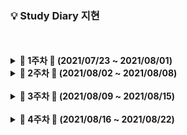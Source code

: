 ### 💡 Study Diary 지현



<br />
<br />

<details markdown="1">
<summary><strong> &#127804; 1주차 &#127804; (2021/07/23 ~ 2021/08/01)</strong></summary>
<br>
<br>

|     날짜     |                             내용                             |                            정리글                            |
| :----------: | :----------------------------------------------------------: | :----------------------------------------------------------: |
| **7/23(금)** | [Kotlin 기본 문법](https://github.com/sangilyoon-dev/SSAFY_6th_KotlinStudy/blob/main/%EC%9A%B0%EC%A7%80%ED%98%84/Kotlin%20%EA%B8%B0%EB%B3%B8%20%EB%AC%B8%EB%B2%95.md), 1단계 [2557](https://www.acmicpc.net/problem/2557), 2단계 [2884](https://www.acmicpc.net/problem/2884), 4단계 [10952](https://www.acmicpc.net/problem/10952), 5단계 [2577](https://www.acmicpc.net/problem/2577) | [Kotlin 기본 다지기](https://woojeenow.tistory.com/entry/Kotlin-%EA%B8%B0%EB%B3%B8-%EB%8B%A4%EC%A7%80%EA%B8%B0) |
| **7/24(토)** | [Kotlin 입출력](https://woojeenow.tistory.com/entry/Kotlin-%EC%9E%85%EC%B6%9C%EB%A0%A5), 3단계 [2739](https://www.acmicpc.net/problem/2739), 6단계 [4673](https://www.acmicpc.net/problem/4673), 7단계 [2908](https://www.acmicpc.net/problem/2908) | [Kotlin 기본 다지기 2](https://woojeenow.tistory.com/entry/Kotlin-%EA%B8%B0%EB%B3%B8-%EB%8B%A4%EC%A7%80%EA%B8%B0-2?category=879651) |
| **7/25(일)** | 8단계 [2869](https://www.acmicpc.net/problem/2869), 9단계 [9020](https://www.acmicpc.net/problem/9020), 10단계 [10872](https://www.acmicpc.net/problem/10872) | [Kotlin 기본 다지기 3](https://woojeenow.tistory.com/entry/Kotlin-%EA%B8%B0%EB%B3%B8-%EB%8B%A4%EC%A7%80%EA%B8%B0-3) |
| **7/26(월)** | 11단계 [7568](https://www.acmicpc.net/problem/7568)([풀이](./BOJ/7568_덩치.kt)), 12단계 [18870](https://www.acmicpc.net/problem/18870)([풀이](./BOJ/18870_좌표%20압축.kt)), [2750](https://www.acmicpc.net/problem/2750)([풀이](./BOJ/2750_수%20정렬하기.kt)) | [Kotlin 기본 다지기 4](https://woojeenow.tistory.com/entry/Kotlin-%EA%B8%B0%EB%B3%B8-%EB%8B%A4%EC%A7%80%EA%B8%B0-4) |
| **7/27(화)** | [Kotlin Collections](https://woojeenow.tistory.com/entry/Kotlin-Collections%EC%97%90-%EB%8C%80%ED%95%B4-%EC%95%8C%EC%95%84%EB%B3%B4%EC%9E%90-List-Map-Set), 14단계 [15649](https://www.acmicpc.net/problem/15649)([풀이](./BOJ/15649_N과%20M%20(1).kt)) |                                                              |
| **7/28(수)** | 15단계 [1003](https://www.acmicpc.net/problem/1003)([풀이](./BOJ/1003_피보나치%20함수.kt)), 16단계 [11399](https://www.acmicpc.net/problem/11399)([풀이](./BOJ/11399_ATM.kt)), 17단계 [2609](https://www.acmicpc.net/problem/2609)([풀이](./BOJ/2609_최대공약수와%20최소공배수.kt)) |                                                              |
| **7/29(목)** | [Kotlin Collection 함수 API](https://woojeenow.tistory.com/entry/Kotlin-Collection-%EA%B4%80%EB%A0%A8-%ED%95%A8%EC%88%98%EB%93%A4%EC%9D%84-%EC%95%8C%EC%95%84%EB%B3%B4%EC%9E%90-filter-map?category=879651), 18단계 [17298](https://www.acmicpc.net/problem/17298)([풀이](./BOJ/17298_오큰수.kt)), 19단계 [5430](https://www.acmicpc.net/problem/5430)([풀이](./BOJ/5430_AC.kt)) |                                                              |
| **7/30(금)** | 20단계 [2630](https://www.acmicpc.net/problem/2630)([풀이](./BOJ/2630_색종이%20만들기.kt)) | BOJ 2630 [오큰수](https://woojeenow.tistory.com/entry/BOJ-17298-%EC%98%A4%ED%81%B0%EC%88%98-cKotlin?category=877463) |
| **7/31(토)** | BOJ 1260 [DFS와 BFS](https://www.acmicpc.net/problem/1260)([풀이](./BOJ/1260_DFS와%20BFS.kt)), BOJ 1697 [숨바꼭질](https://www.acmicpc.net/problem/1697)([풀이](./BOJ/1697_숨바꼭질.kt)) |                                                              |
| **8/1(일)**  |                                                              |                                                              |



------

</details>



<details markdown="1">
<summary><strong> &#127804; 2주차 &#127804; (2021/08/02 ~ 2021/08/08)</strong></summary>
<br>
<br>

|    날짜     |                             내용                             |                            정리글                            |
| :---------: | :----------------------------------------------------------: | :----------------------------------------------------------: |
| **8/2(월)** | 프로그래머스 [네트워크](https://programmers.co.kr/learn/courses/30/lessons/43162)([풀이](./Programmers/네트워크.kt)), BOJ 1520 [내리막 길](https://www.acmicpc.net/problem/1520)([풀이](./BOJ/1520_내리막%20길.kt)) | 프로그래머스 [네트워크](https://woojeenow.tistory.com/entry/%ED%94%84%EB%A1%9C%EA%B7%B8%EB%9E%98%EB%A8%B8%EC%8A%A4-%EB%84%A4%ED%8A%B8%EC%9B%8C%ED%81%AC-cKotlin) |
| **8/3(화)** | 프로그래머스 [문자열 압축](https://programmers.co.kr/learn/courses/30/lessons/60057)([풀이](./Programmers/문자열%20압축.kt)), BOJ 7785 [회사에 있는 사람](https://www.acmicpc.net/problem/7785)([풀이](./BOJ/7785_회사에%20있는%20사람.kt)) | 프로그래머스 [문자열 압축](https://woojeenow.tistory.com/entry/%ED%94%84%EB%A1%9C%EA%B7%B8%EB%9E%98%EB%A8%B8%EC%8A%A4-%EB%AC%B8%EC%9E%90%EC%97%B4-%EC%95%95%EC%B6%95-ckotlin?category=877464) |
| **8/4(수)** | BOJ 1251 [단어 나누기](https://www.acmicpc.net/problem/1251)([풀이](./BOJ/1251_단어%20나누기.kt)) |                                                              |
| **8/5(목)** | BOJ 15681 [트리와 쿼리](https://www.acmicpc.net/problem/15681)([풀이](./BOJ/15681_트리와%20쿼리.kt)) |                                                              |
| **8/6(금)** | 프로그래머스 [순위 검색](https://programmers.co.kr/learn/courses/30/lessons/72412)([풀이](./Programmers/순위%20검색.kt)) -> 효율성 빵점.. |                                                              |
| **8/7(토)** |                                                              |                                                              |
| **8/8(일)** |                                                              |                                                              |



------

</details>

<br />

<details markdown="1">
<summary><strong> &#127804; 3주차 &#127804; (2021/08/09 ~ 2021/08/15)</strong></summary>
<br>
<br>

|     날짜     | 내용 | 정리글 |
| :----------: | ---- | :----: |
| **8/9(월)**  |      |        |
| **8/10(화)** |      |        |
| **8/11(수)** |      |        |
| **8/12(목)** |      |        |
| **8/13(금)** |      |        |
| **8/14(토)** |      |        |
| **8/15(일)** |      |        |



------

</details>

<br />

<details markdown="1">
<summary><strong> &#127804; 4주차 &#127804; (2021/08/16 ~ 2021/08/22)</strong></summary>
<br>
<br>

|     날짜     | 내용 | 정리글 |
| :----------: | ---- | :----: |
| **8/16(월)** |      |        |
| **8/17(화)** |      |        |
| **8/18(수)** |      |        |
| **8/19(목)** |      |        |
| **8/20(금)** |      |        |
| **8/21(토)** |      |        |
| **8/22(일)** |      |        |



------

</details>
